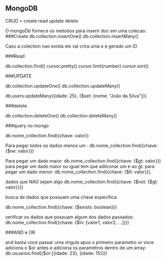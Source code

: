 ## MongoDB

CRUD = create read update delete

O mongoDb fornece os metodos para inserir doc em uma colecao:
###Create
db.collection.insertOne()
db.collection.insertMany()

Caso a colection nao exista ele vai crira uma e e gerado um ID

###Read

db.collection.find()
cursor.pretty()
cursor.limit(number)
cursor.sort()

###UPDATE

db.collection.updateOne()
db.collection.updateMany()

db.users.updateMany({idade: 25}, {$set: {nome: "João da Silva"}})

###delete

db.collection.deleteOne()
db.collection.deleteMany()

###query no mongo

db.nome_collection.find({chave: valor})

Para pegar todos os dados menos um :
db.nome_collection.find({chave: {$ne: valor}})

Para pegar um dado maior:
db.nome_collection.find({chave: {$gt: valor}})
para pegar um dado maior ou igual tem que adiiconar um e ao gt.
para pegar um dado menor:
db.nome_collection.find({chave: {$lt: valor}}),

dados que NAO sejam algo
db.nome_collection.find({chave: {$not: {$gt: valor}}})

busca de dados que possuam uma chave especifica:

db.nome_collection.find({chave: {$exists: boolean}})

verificar os dados que possuam algum dos dados passados:
db.nome_collection.find({chave: {$in: [valor1, valor2, ...]}})

###AND e OR

and basta voce passar uma virgula apos o primeiro parametro
or voce adiciona o $or antes e adiciona os parametros dentro de um array: 
db.usuarios.find({$or:[{idade: 23}, {idade: 15}]})
